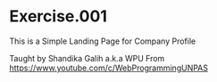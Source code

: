 # Exercise.001
This is a Simple Landing Page for Company Profile

Taught by Shandika Galih a.k.a WPU
From https://www.youtube.com/c/WebProgrammingUNPAS
